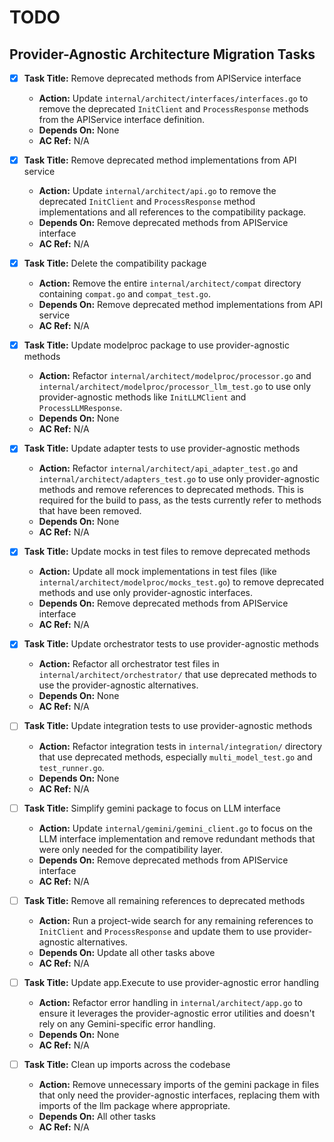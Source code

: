 # TODO

## Provider-Agnostic Architecture Migration Tasks

- [x] **Task Title:** Remove deprecated methods from APIService interface
  - **Action:** Update `internal/architect/interfaces/interfaces.go` to remove the deprecated `InitClient` and `ProcessResponse` methods from the APIService interface definition.
  - **Depends On:** None
  - **AC Ref:** N/A

- [x] **Task Title:** Remove deprecated method implementations from API service
  - **Action:** Update `internal/architect/api.go` to remove the deprecated `InitClient` and `ProcessResponse` method implementations and all references to the compatibility package.
  - **Depends On:** Remove deprecated methods from APIService interface
  - **AC Ref:** N/A

- [x] **Task Title:** Delete the compatibility package
  - **Action:** Remove the entire `internal/architect/compat` directory containing `compat.go` and `compat_test.go`.
  - **Depends On:** Remove deprecated method implementations from API service
  - **AC Ref:** N/A

- [x] **Task Title:** Update modelproc package to use provider-agnostic methods
  - **Action:** Refactor `internal/architect/modelproc/processor.go` and `internal/architect/modelproc/processor_llm_test.go` to use only provider-agnostic methods like `InitLLMClient` and `ProcessLLMResponse`.
  - **Depends On:** None
  - **AC Ref:** N/A

- [x] **Task Title:** Update adapter tests to use provider-agnostic methods
  - **Action:** Refactor `internal/architect/api_adapter_test.go` and `internal/architect/adapters_test.go` to use only provider-agnostic methods and remove references to deprecated methods. This is required for the build to pass, as the tests currently refer to methods that have been removed.
  - **Depends On:** None
  - **AC Ref:** N/A

- [x] **Task Title:** Update mocks in test files to remove deprecated methods
  - **Action:** Update all mock implementations in test files (like `internal/architect/modelproc/mocks_test.go`) to remove deprecated methods and use only provider-agnostic interfaces.
  - **Depends On:** Remove deprecated methods from APIService interface
  - **AC Ref:** N/A

- [x] **Task Title:** Update orchestrator tests to use provider-agnostic methods
  - **Action:** Refactor all orchestrator test files in `internal/architect/orchestrator/` that use deprecated methods to use the provider-agnostic alternatives.
  - **Depends On:** None
  - **AC Ref:** N/A

- [ ] **Task Title:** Update integration tests to use provider-agnostic methods
  - **Action:** Refactor integration tests in `internal/integration/` directory that use deprecated methods, especially `multi_model_test.go` and `test_runner.go`.
  - **Depends On:** None
  - **AC Ref:** N/A

- [ ] **Task Title:** Simplify gemini package to focus on LLM interface
  - **Action:** Update `internal/gemini/gemini_client.go` to focus on the LLM interface implementation and remove redundant methods that were only needed for the compatibility layer.
  - **Depends On:** Remove deprecated methods from APIService interface
  - **AC Ref:** N/A

- [ ] **Task Title:** Remove all remaining references to deprecated methods
  - **Action:** Run a project-wide search for any remaining references to `InitClient` and `ProcessResponse` and update them to use provider-agnostic alternatives.
  - **Depends On:** Update all other tasks above
  - **AC Ref:** N/A

- [ ] **Task Title:** Update app.Execute to use provider-agnostic error handling
  - **Action:** Refactor error handling in `internal/architect/app.go` to ensure it leverages the provider-agnostic error utilities and doesn't rely on any Gemini-specific error handling.
  - **Depends On:** None
  - **AC Ref:** N/A

- [ ] **Task Title:** Clean up imports across the codebase
  - **Action:** Remove unnecessary imports of the gemini package in files that only need the provider-agnostic interfaces, replacing them with imports of the llm package where appropriate.
  - **Depends On:** All other tasks
  - **AC Ref:** N/A
